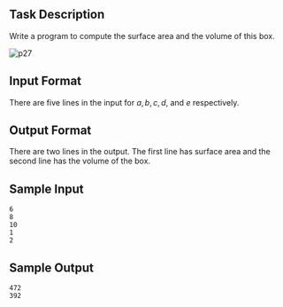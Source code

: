 ## Task Description ##

Write a program to compute the surface area and the volume of this box.

![p27](/images/problems/p27.png)

## Input Format ##

There are five lines in the input for $a, b, c, d$, and $e$ respectively.

## Output Format ##

There are two lines in the output. The first line has surface area and the second line has the volume of the box.

## Sample Input ##
```
6
8
10
1
2
```

## Sample Output ##
```
472
392
```

